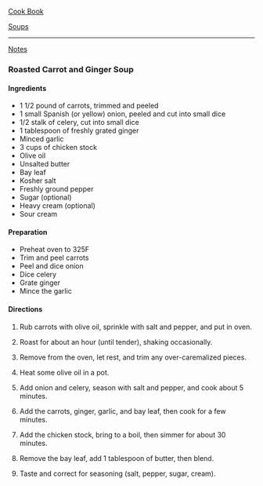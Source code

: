 [Cook Book](https://github.com/vmsmith/CookBook/blob/master/README.md)  

[Soups](https://github.com/vmsmith/CookBook/blob/master/soups.md)  

-----  

[Notes](https://github.com/vmsmith/CookBook/blob/master/soups.md)  

### Roasted Carrot and Ginger Soup  

#### Ingredients  

* 1 1/2 pound of carrots, trimmed and peeled  
* 1 small Spanish (or yellow) onion, peeled and cut into small dice
* 1/2 stalk of celery, cut into small dice 
* 1 tablespoon of freshly grated ginger  
* Minced garlic  
* 3 cups of chicken stock  
* Olive oil  
* Unsalted butter
* Bay leaf  
* Kosher salt  
* Freshly ground pepper  
* Sugar (optional)  
* Heavy cream (optional)  
* Sour cream  

#### Preparation  

* Preheat oven to 325F
* Trim and peel carrots  
* Peel and dice onion  
* Dice celery  
* Grate ginger  
* Mince the garlic  
 
#### Directions  

1. Rub carrots with olive oil, sprinkle with salt and pepper, and put in oven.   

2. Roast for about an hour (until tender), shaking occasionally.  

3. Remove from the oven, let rest, and trim any over-caremalized pieces.

4. Heat some olive oil in a pot.  

5. Add onion and celery, season with salt and pepper, and cook about 5 minutes. 

6. Add the carrots, ginger, garlic, and bay leaf, then cook for a few minutes.  

7. Add the chicken stock, bring to a boil, then simmer for about 30 minutes.  

8. Remove the bay leaf, add 1 tablespoon of butter, then blend.  

9. Taste and correct for seasoning (salt, pepper, sugar, cream).
